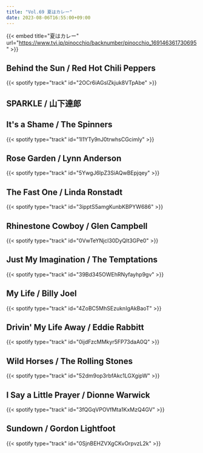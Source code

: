 ```yaml
---
title: "Vol.69 夏はカレー"
date: 2023-08-06T16:55:00+09:00
---
```


{{< embed title="夏はカレー" url="https://www.tvi.jp/pinocchio/backnumber/pinocchio_169146361730695" >}}

## Behind the Sun / Red Hot Chili Peppers
{{< spotify type="track" id="2OCr6iAGslZkjuk8VTpAbe" >}}

## SPARKLE / 山下達郎

## It's a Shame / The Spinners
{{< spotify type="track" id="1l1YTy9nJ0trwhsCGcimly" >}}

## Rose Garden / Lynn Anderson
{{< spotify type="track" id="5YwgJ6lpZ3SiAQwBEpjqey" >}}

## The Fast One / Linda Ronstadt
{{< spotify type="track" id="3ipptS5amgKunbKBPYW686" >}}

## Rhinestone Cowboy / Glen Campbell
{{< spotify type="track" id="0VwTeYNjcl30DyQlt3GPe0" >}}

## Just My Imagination / The Temptations
{{< spotify type="track" id="39Bd345OWEhRNyfayhp9gv" >}}

## My Life / Billy Joel
{{< spotify type="track" id="4ZoBC5MhSEzuknIgAkBaoT" >}}

## Drivin' My Life Away / Eddie Rabbitt
{{< spotify type="track" id="0ijdFzcMMkyr5FP73daA0Q" >}}

## Wild Horses / The Rolling Stones
{{< spotify type="track" id="52dm9op3rbfAkc1LGXgipW" >}}

## I Say a Little Prayer / Dionne Warwick
{{< spotify type="track" id="3fQGqVPOVfMta1KxMzQ4GV" >}}

## Sundown / Gordon Lightfoot
{{< spotify type="track" id="0SjnBEHZVXgCKvOrpvzL2k" >}}
